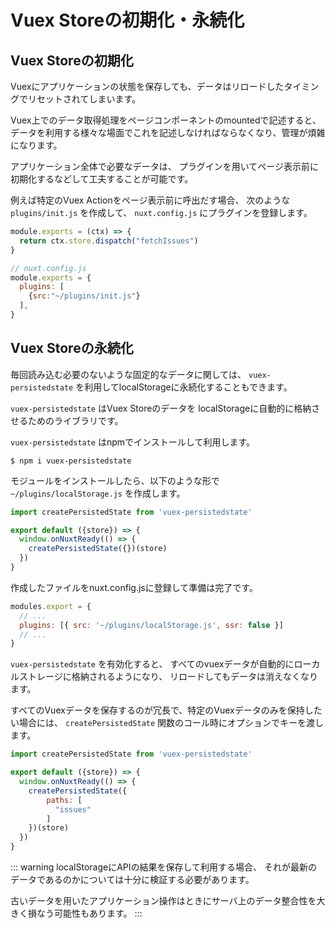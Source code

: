# Vuex Storeの初期化・永続化

## Vuex Storeの初期化

Vuexにアプリケーションの状態を保存しても、データはリロードしたタイミングでリセットされてしまいます。

Vuex上でのデータ取得処理をページコンポーネントのmountedで記述すると、
データを利用する様々な場面でこれを記述しなければならなくなり、管理が煩雑になります。

アプリケーション全体で必要なデータは、
プラグインを用いてページ表示前に初期化するなどして工夫することが可能です。

例えば特定のVuex Actionをページ表示前に呼出だす場合、
次のような `plugins/init.js` を作成して、 `nuxt.config.js` にプラグインを登録します。

```js
module.exports = (ctx) => {
  return ctx.store.dispatch("fetchIssues")
}
```

```js
// nuxt.config.js
module.exports = {
  plugins: [
    {src:"~/plugins/init.js"}
  ],
}
```

## Vuex Storeの永続化

毎回読み込む必要のないような固定的なデータに関しては、
`vuex-persistedstate` を利用してlocalStorageに永続化することもできます。

`vuex-persistedstate` はVuex Storeのデータを
localStorageに自動的に格納させるためのライブラリです。 

`vuex-persistedstate` はnpmでインストールして利用します。

```
$ npm i vuex-persistedstate
```

モジュールをインストールしたら、以下のような形で `~/plugins/localStorage.js` を作成します。

```js
import createPersistedState from 'vuex-persistedstate'

export default ({store}) => {
  window.onNuxtReady(() => {
    createPersistedState({})(store)
  })
}
```

作成したファイルをnuxt.config.jsに登録して準備は完了です。

```js
modules.export = {
  // ...
  plugins: [{ src: '~/plugins/localStorage.js', ssr: false }]
  // ...
}
```

`vuex-persistedstate` を有効化すると、
すべてのvuexデータが自動的にローカルストレージに格納されるようになり、
リロードしてもデータは消えなくなります。

すべてのVuexデータを保存するのが冗長で、特定のVuexデータのみを保持したい場合には、 
`createPersistedState` 関数のコール時にオプションでキーを渡します。

```js
import createPersistedState from 'vuex-persistedstate'

export default ({store}) => {
  window.onNuxtReady(() => {
    createPersistedState({
        paths: [ 
          "issues"
        ]
    })(store)
  })
}
```

::: warning
localStorageにAPIの結果を保存して利用する場合、
それが最新のデータであるのかについては十分に検証する必要があります。

古いデータを用いたアプリケーション操作はときにサーバ上のデータ整合性を大きく損なう可能性もあります。
:::
